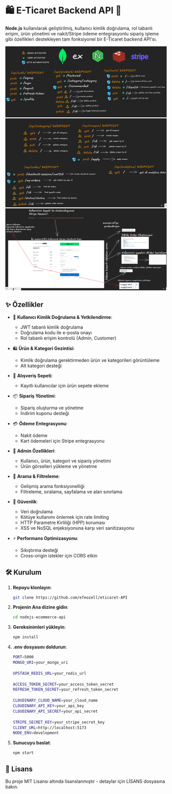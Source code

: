 # 🛍️ E-Ticaret Backend API 🚀

**Node.js** kullanılarak geliştirilmiş, kullanıcı kimlik doğrulama, rol tabanlı erişim, ürün yönetimi ve nakit/Stripe ödeme entegrasyonlu sipariş işleme gibi özellikleri destekleyen tam fonksiyonel bir E-Ticaret backend API'sı.

![App Screenshot](https://github.com/efeozell/eticaret-API/blob/main/api/docs/endpoint1.png)
![App Screenshot](https://github.com/efeozell/eticaret-API/blob/main/api/docs/endpoint2.png)
![App Screenshot](https://github.com/efeozell/eticaret-API/blob/main/api/docs/stripe.png)

## ✨ Özellikler

- 🔐 **Kullanıcı Kimlik Doğrulama & Yetkilendirme**:

  - JWT tabanlı kimlik doğrulama
  - Doğrulama kodu ile e-posta onayı
  - Rol tabanlı erişim kontrolü (Admin, Customer)

- 🛍️ **Ürün & Kategori Gezintisi**:

  - Kimlik doğrulama gerektirmeden ürün ve kategorileri görüntüleme
  - Alt kategori desteği

- 🛒 **Alışveriş Sepeti**:

  - Kayıtlı kullanıcılar için ürün sepete ekleme

- 📦 **Sipariş Yönetimi**:

  - Sipariş oluşturma ve yönetme
  - İndirim kuponu desteği

- 💳 **Ödeme Entegrasyonu**:

  - Nakit ödeme
  - Kart ödemeleri için Stripe entegrasyonu

- 👑 **Admin Özellikleri**:

  - Kullanıcı, ürün, kategori ve sipariş yönetimi
  - Ürün görselleri yükleme ve yönetme

- 🔎 **Arama & Filtreleme**:

  - Gelişmiş arama fonksiyonelliği
  - Filtreleme, sıralama, sayfalama ve alan sınırlama

- 🔐 **Güvenlik**:

  - Veri doğrulama
  - Kötüye kullanımı önlemek için rate limiting
  - HTTP Parametre Kirliliği (HPP) koruması
  - XSS ve NoSQL enjeksiyonuna karşı veri sanitizasyonu

- ⚡ **Performans Optimizasyonu**:
  - Sıkıştırma desteği
  - Cross-origin istekler için CORS etkin

## 🛠️ Kurulum

1. **Repoyu klonlayın**:
   ```bash
   git clone https://github.com/efeozell/eticaret-API
   ```
2. **Projenin Ana dizine gidin**:
   ```bash
   cd nodejs-ecommerce-api
   ```
3. **Gereksinimleri yükleyin**:
   ```bash
   npm install
   ```
4. **.env dosyasını doldurun**:

   ```bash
   PORT=5000
   MONGO_URI=your_mongo_uri

   UPSTASH_REDIS_URL=your_redis_url

   ACCESS_TOKEN_SECRET=your_access_token_secret
   REFRESH_TOKEN_SECRET=your_refresh_token_secret

   CLOUDINARY_CLOUD_NAME=your_cloud_name
   CLOUDINARY_API_KEY=your_api_key
   CLOUDINARY_API_SECRET=your_api_secret

   STRIPE_SECRET_KEY=your_stripe_secret_key
   CLIENT_URL=http://localhost:5173
   NODE_ENV=development
   ```

5. **Sunucuyu baslat**:
   ```bash
   npm start
   ```

## 📄 Lisans

Bu proje MIT Lisansı altında lisanslanmıştır - detaylar için LİSANS dosyasına bakın.

```

```
